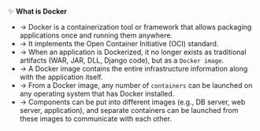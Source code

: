 ✨ **What is Docker**
- → Docker is a containerization tool or framework that allows packaging applications once and running them anywhere.
- → It implements the Open Container Initiative (OCI) standard.
- → When an application is Dockerized, it no longer exists as traditional artifacts (WAR, JAR, DLL, Django code), but as a `Docker image`.
- → A Docker image contains the entire infrastructure information along with the application itself.
- → From a Docker image, any number of `containers` can be launched on any operating system that has Docker installed.
- → Components can be put into different images (e.g., DB server, web server, application), and separate containers can be launched from these images to communicate with each other.